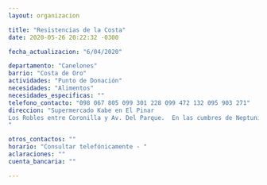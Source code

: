 ```yaml
---
layout: organizacion

title: "Resistencias de la Costa"
date: 2020-05-26 20:22:32 -0300

fecha_actualizacion: "6/04/2020"

departamento: "Canelones"
barrio: "Costa de Oro"
actividades: "Punto de Donación"
necesidades: "Alimentos"
necesidades_especificas: ""
telefono_contacto: "098 067 805 099 301 228 099 472 132 095 903 271"
direccion: "Supermercado Kabe en El Pinar
Los Robles entre Coronilla y Av. Del Parque.  En las cumbres de Neptunia.
"

otros_contactos: ""
horario: "Consultar telefónicamente - "
aclaraciones: ""
cuenta_bancaria: ""

---
```

